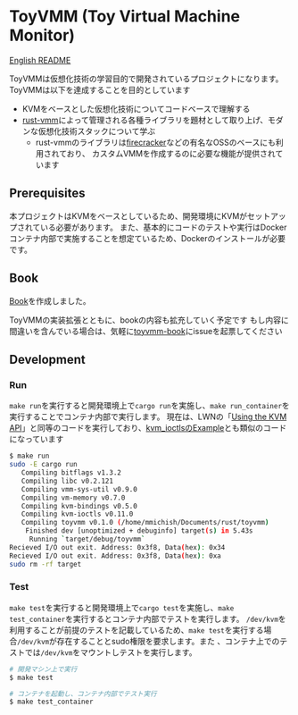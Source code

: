 # ToyVMM (Toy Virtual Machine Monitor)

[English README](./README.md)

ToyVMMは仮想化技術の学習目的で開発されているプロジェクトになります。
ToyVMMは以下を達成することを目的としています

- KVMをベースとした仮想化技術についてコードベースで理解する
- [rust-vmm](https://github.com/rust-vmm)によって管理される各種ライブラリを題材として取り上げ、モダンな仮想化技術スタックについて学ぶ
  - rust-vmmのライブラリは[firecracker](https://github.com/firecracker-microvm/firecracker)などの有名なOSSのベースにも利用されており、  カスタムVMMを作成するのに必要な機能が提供されています

## Prerequisites

本プロジェクトはKVMをベースとしているため、開発環境にKVMがセットアップされている必要があります。
また、基本的にコードのテストや実行はDockerコンテナ内部で実施することを想定ているため、Dockerのインストールが必要です。


## Book

[Book](https://aztecher.github.io/)を作成しました。

ToyVMMの実装拡張とともに、bookの内容も拡充していく予定です
もし内容に間違いを含んでいる場合は、気軽に[toyvmm-book](https://github.com/aztecher/toyvmm-book)にissueを起票してください

## Development

### Run

`make run`を実行すると開発環境上で`cargo run`を実施し、`make run_container`を実行することでコンテナ内部で実行します。
現在は、LWNの「[Using the KVM API](https://lwn.net/Articles/658511/)」と同等のコードを実行しており、[kvm_ioctlsのExample](https://docs.rs/kvm-ioctls/latest/kvm_ioctls/#example---running-a-vm-on-x86_64)とも類似のコードになっています

```bash
$ make run
sudo -E cargo run
   Compiling bitflags v1.3.2
   Compiling libc v0.2.121
   Compiling vmm-sys-util v0.9.0
   Compiling vm-memory v0.7.0
   Compiling kvm-bindings v0.5.0
   Compiling kvm-ioctls v0.11.0
   Compiling toyvmm v0.1.0 (/home/mmichish/Documents/rust/toyvmm)
    Finished dev [unoptimized + debuginfo] target(s) in 5.43s
     Running `target/debug/toyvmm`
Recieved I/O out exit. Address: 0x3f8, Data(hex): 0x34
Recieved I/O out exit. Address: 0x3f8, Data(hex): 0xa
sudo rm -rf target
```

### Test

`make test`を実行すると開発環境上で`cargo test`を実施し、`make test_container`を実行するとコンテナ内部でテストを実行します。
`/dev/kvm`を利用することが前提のテストを記載しているため、`make test`を実行する場合`/dev/kvm`が存在することとsudo権限を要求します。また 、コンテナ上でのテストでは`/dev/kvm`をマウントしテストを実行します。

```bash
# 開発マシン上で実行
$ make test

# コンテナを起動し、コンテナ内部でテスト実行
$ make test_container
```
